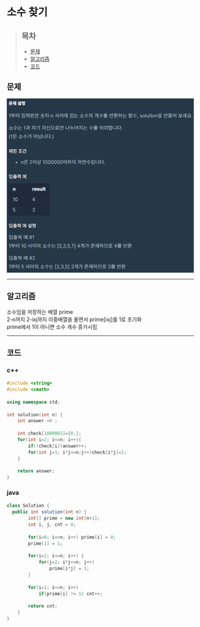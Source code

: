 # 소수 찾기

> ## 목차
> * [문제](#문제)
> * [알고리즘](#알고리즘)
> * [코드](#코드)

## 문제
![문제](https://github.com/ryusehui/algorithm/blob/master/programmers/level1/problems/%EC%86%8C%EC%88%98%20%EC%B0%BE%EA%B8%B0.PNG)
<hr/>

## 알고리즘
소수임을 저장하는 배열 prime   
2-n까지 2-ixj까지 이중배열을 돌면서 prime[ixj]를 1로 초기화   
prime에서 1이 아니면 소수 개수 증가시킴
<hr/>

## 코드
### c++
```c++
#include <string>
#include <cmath>
 
using namespace std;
 
int solution(int n) {
    int answer =0 ;
    
    int check[1000001]={0,};
    for(int i=2; i<=n; i++){
        if(!check[i])answer++;
        for(int j=1; i*j<=n;j++)check[i*j]=1;
    }
    
    return answer;
}
```

### java
```java
class Solution {
  public int solution(int n) {
        int[] prime = new int[n+1];
        int i, j, cnt = 0;
        
        for(i=0; i<=n; i++) prime[i] = 0;
        prime[1] = 1;
        
        for(i=2; i<=n; i++) {
            for(j=2; i*j<=n; j++)
                prime[i*j] = 1;
        }
        
        for(i=1; i<=n; i++)
            if(prime[i] != 1) cnt++;
        
        return cnt;
    }
}
```
